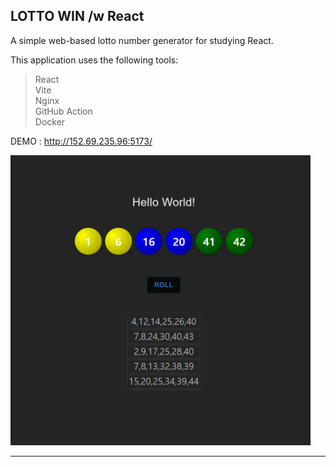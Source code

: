 


## LOTTO WIN /w React

A simple web-based lotto number generator for studying React.


This application uses the following tools:

>React   
>Vite   
>Nginx  
>GitHub Action  
>Docker

DEMO : http://152.69.235.96:5173/

<img src="./screenshot/ltwin_web.png" style="width: 480px; height: auto;" alt="ltwin_web">

---

